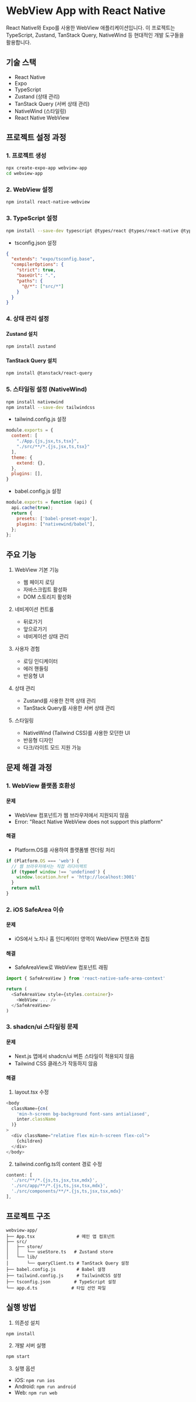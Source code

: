 # WebView App with React Native

React Native와 Expo를 사용한 WebView 애플리케이션입니다. 이 프로젝트는 TypeScript, Zustand, TanStack Query, NativeWind 등 현대적인 개발 도구들을 활용합니다.

## 기술 스택

- React Native
- Expo
- TypeScript
- Zustand (상태 관리)
- TanStack Query (서버 상태 관리)
- NativeWind (스타일링)
- React Native WebView

## 프로젝트 설정 과정

### 1. 프로젝트 생성
```bash
npx create-expo-app webview-app
cd webview-app
```

### 2. WebView 설정
```bash
npm install react-native-webview
```

### 3. TypeScript 설정
```bash
npm install --save-dev typescript @types/react @types/react-native @typescript-eslint/eslint-plugin @typescript-eslint/parser
```

- tsconfig.json 설정
```json
{
  "extends": "expo/tsconfig.base",
  "compilerOptions": {
    "strict": true,
    "baseUrl": ".",
    "paths": {
      "@/*": ["src/*"]
    }
  }
}
```

### 4. 상태 관리 설정

#### Zustand 설치
```bash
npm install zustand
```

#### TanStack Query 설치
```bash
npm install @tanstack/react-query
```

### 5. 스타일링 설정 (NativeWind)
```bash
npm install nativewind
npm install --save-dev tailwindcss
```

- tailwind.config.js 설정
```javascript
module.exports = {
  content: [
    "./App.{js,jsx,ts,tsx}",
    "./src/**/*.{js,jsx,ts,tsx}"
  ],
  theme: {
    extend: {},
  },
  plugins: [],
}
```

- babel.config.js 설정
```javascript
module.exports = function (api) {
  api.cache(true);
  return {
    presets: ['babel-preset-expo'],
    plugins: ["nativewind/babel"],
  };
};
```

## 주요 기능

1. WebView 기본 기능
   - 웹 페이지 로딩
   - 자바스크립트 활성화
   - DOM 스토리지 활성화

2. 네비게이션 컨트롤
   - 뒤로가기
   - 앞으로가기
   - 네비게이션 상태 관리

3. 사용자 경험
   - 로딩 인디케이터
   - 에러 핸들링
   - 반응형 UI

4. 상태 관리
   - Zustand를 사용한 전역 상태 관리
   - TanStack Query를 사용한 서버 상태 관리

5. 스타일링
   - NativeWind (Tailwind CSS)를 사용한 모던한 UI
   - 반응형 디자인
   - 다크/라이트 모드 지원 가능

## 문제 해결 과정

### 1. WebView 플랫폼 호환성

#### 문제
- WebView 컴포넌트가 웹 브라우저에서 지원되지 않음
- Error: "React Native WebView does not support this platform"

#### 해결
- Platform.OS를 사용하여 플랫폼별 렌더링 처리
```typescript
if (Platform.OS === 'web') {
  // 웹 브라우저에서는 직접 리다이렉트
  if (typeof window !== 'undefined') {
    window.location.href = 'http://localhost:3001'
  }
  return null
}
```

### 2. iOS SafeArea 이슈

#### 문제
- iOS에서 노치나 홈 인디케이터 영역이 WebView 컨텐츠와 겹침

#### 해결
- SafeAreaView로 WebView 컴포넌트 래핑
```typescript
import { SafeAreaView } from 'react-native-safe-area-context'

return (
  <SafeAreaView style={styles.container}>
    <WebView ... />
  </SafeAreaView>
)
```

### 3. shadcn/ui 스타일링 문제

#### 문제
- Next.js 앱에서 shadcn/ui 버튼 스타일이 적용되지 않음
- Tailwind CSS 클래스가 작동하지 않음

#### 해결
1. layout.tsx 수정
```typescript
<body
  className={cn(
    'min-h-screen bg-background font-sans antialiased',
    inter.className
  )}
>
  <div className="relative flex min-h-screen flex-col">
    {children}
  </div>
</body>
```

2. tailwind.config.ts의 content 경로 수정
```typescript
content: [
  './src/**/*.{js,ts,jsx,tsx,mdx}',
  './src/app/**/*.{js,ts,jsx,tsx,mdx}',
  './src/components/**/*.{js,ts,jsx,tsx,mdx}'
],
```

## 프로젝트 구조

```
webview-app/
├── App.tsx                # 메인 앱 컴포넌트
├── src/
│   ├── store/
│   │   └── useStore.ts   # Zustand store
│   └── lib/
│       └── queryClient.ts # TanStack Query 설정
├── babel.config.js        # Babel 설정
├── tailwind.config.js     # TailwindCSS 설정
├── tsconfig.json         # TypeScript 설정
└── app.d.ts             # 타입 선언 파일
```

## 실행 방법

1. 의존성 설치
```bash
npm install
```

2. 개발 서버 실행
```bash
npm start
```

3. 실행 옵션
- iOS: `npm run ios`
- Android: `npm run android`
- Web: `npm run web`
